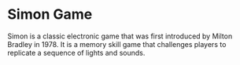 # Simon Game
Simon is a classic electronic game that was first introduced by Milton Bradley in 1978. It is a memory skill game that challenges players to replicate a sequence of lights and sounds.
